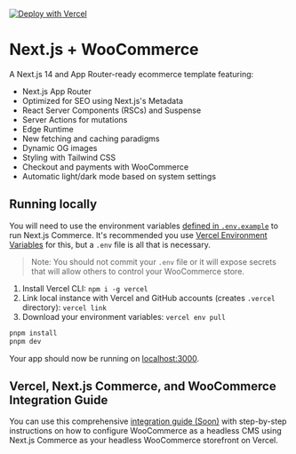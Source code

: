 [![Deploy with Vercel](https://vercel.com/button)](https://vercel.com/new/clone?repository-url=https%3A%2F%2Fgithub.com%2Fhsngdz%2Fnextjs-woocommerce&project-name=nextjs-woocommerce&repo-name=nextjs-woocommerce&demo-title=Next.js%20+%20WooCommerce&env=COMPANY_NAME,SITE_NAME,TWITTER_CREATOR,TWITTER_SITE)

# Next.js + WooCommerce

A Next.js 14 and App Router-ready ecommerce template featuring:

- Next.js App Router
- Optimized for SEO using Next.js's Metadata
- React Server Components (RSCs) and Suspense
- Server Actions for mutations
- Edge Runtime
- New fetching and caching paradigms
- Dynamic OG images
- Styling with Tailwind CSS
- Checkout and payments with WooCommerce
- Automatic light/dark mode based on system settings

## Running locally

You will need to use the environment variables [defined in `.env.example`](.env.example) to run Next.js Commerce. It's recommended you use [Vercel Environment Variables](https://vercel.com/docs/concepts/projects/environment-variables) for this, but a `.env` file is all that is necessary.

> Note: You should not commit your `.env` file or it will expose secrets that will allow others to control your WooCommerce store.

1. Install Vercel CLI: `npm i -g vercel`
2. Link local instance with Vercel and GitHub accounts (creates `.vercel` directory): `vercel link`
3. Download your environment variables: `vercel env pull`

```bash
pnpm install
pnpm dev
```

Your app should now be running on [localhost:3000](http://localhost:3000/).

## Vercel, Next.js Commerce, and WooCommerce Integration Guide

You can use this comprehensive [integration guide (Soon)](http://#) with step-by-step instructions on how to configure WooCommerce as a headless CMS using Next.js Commerce as your headless WooCommerce storefront on Vercel.
